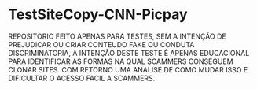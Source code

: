 # TestSiteCopy-CNN-Picpay

REPOSITORIO FEITO APENAS PARA TESTES, SEM A INTENÇÃO DE PREJUDICAR OU CRIAR CONTEUDO FAKE OU CONDUTA DISCRIMINATORIA, A INTENÇÃO DESTE TESTE É APENAS EDUCACIONAL PARA IDENTIFICAR AS FORMAS NA QUAL SCAMMERS CONSEGUEM CLONAR SITES. COM RETORNO UMA ANALISE DE COMO MUDAR ISSO E DIFICULTAR O ACESSO FACIL A SCAMMERS.
